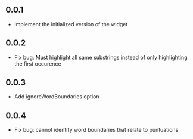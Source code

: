 ## 0.0.1

- Implement the initialized version of the widget

## 0.0.2

- Fix bug: Must highlight all same substrings instead of only highlighting the first occurence

## 0.0.3

- Add ignoreWordBoundaries option

## 0.0.4

- Fix bug: cannot identify word boundaries that relate to puntuations